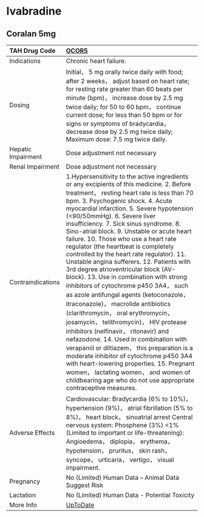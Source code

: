 # Ivabradine

## Coralan 5mg

| TAH Drug Code      | [OCOR5](https://www.tahsda.org.tw/drugs/hissearch.php?drug_code=OCOR5)                                                                                                                                                                                                                                                                                                                                                                                                                                                                                                                                                                                                                                                                                                                                                                                                                                                                                                                                                                                                                                                                                 |
|:-------------------|:-------------------------------------------------------------------------------------------------------------------------------------------------------------------------------------------------------------------------------------------------------------------------------------------------------------------------------------------------------------------------------------------------------------------------------------------------------------------------------------------------------------------------------------------------------------------------------------------------------------------------------------------------------------------------------------------------------------------------------------------------------------------------------------------------------------------------------------------------------------------------------------------------------------------------------------------------------------------------------------------------------------------------------------------------------------------------------------------------------------------------------------------------------|
| Indications        | Chronic heart failure.                                                                                                                                                                                                                                                                                                                                                                                                                                                                                                                                                                                                                                                                                                                                                                                                                                                                                                                                                                                                                                                                                                                                 |
| Dosing             | Initial， 5 mg orally twice daily with food; after 2 weeks， adjust based on heart rate; for resting rate greater than 60 beats per minute (bpm)， increase dose by 2.5 mg twice daily; for 50 to 60 bpm， continue current dose; for less than 50 bpm or for signs or symptoms of bradycardia， decrease dose by 2.5 mg twice daily; Maximum dose: 7.5 mg twice daily.                                                                                                                                                                                                                                                                                                                                                                                                                                                                                                                                                                                                                                                                                                                                                                                |
| Hepatic Impairment | Dose adjustment not necessary                                                                                                                                                                                                                                                                                                                                                                                                                                                                                                                                                                                                                                                                                                                                                                                                                                                                                                                                                                                                                                                                                                                          |
| Renal Impairment   | Dose adjustment not necessary                                                                                                                                                                                                                                                                                                                                                                                                                                                                                                                                                                                                                                                                                                                                                                                                                                                                                                                                                                                                                                                                                                                          |
| Contraindications  | 1.Hypersensitivity to the active ingredients or any excipients of this medicine. 2. Before treatment， resting heart rate is less than 70 bpm. 3. Psychogenic shock. 4. Acute myocardial infarction. 5. Severe hypotension (<90/50mmHg). 6. Severe liver insufficiency. 7. Sick sinus syndrome. 8. Sino-atrial block. 9. Unstable or acute heart failure. 10. Those who use a heart rate regulator (the heartbeat is completely controlled by the heart rate regulator). 11. Unstable angina sufferers. 12. Patients with 3rd degree atrioventricular block (AV-block). 13. Use in combination with strong inhibitors of cytochrome p450 3A4， such as azole antifungal agents (ketoconazole， itraconazole)， macrolide antibiotics (clarithromycin， oral erythromycin， josamycin， telithromycin)， HIV protease inhibitors (nelfinavir， ritonavir) and nefazodone. 14. Used in combination with verapamil or diltiazem， this preparation is a moderate inhibitor of cytochrome p450 3A4 with heart-lowering properties. 15. Pregnant women， lactating women， and women of childbearing age who do not use appropriate contraceptive measures. |
| Adverse Effects    | Cardiovascular: Bradycardia (6% to 10%)， hypertension (9%)， atrial fibrillation (5% to 8%)， heart block， sinoatrial arrest Central nervous system: Phosphene (3%) <1% (Limited to important or life-threatening): Angioedema， diplopia， erythema， hypotension， pruritus， skin rash， syncope， urticaria， vertigo， visual impairment.                                                                                                                                                                                                                                                                                                                                                                                                                                                                                                                                                                                                                                                                                                                                                                                                       |
| Pregnancy          | No (Limited) Human Data – Animal Data Suggest Risk                                                                                                                                                                                                                                                                                                                                                                                                                                                                                                                                                                                                                                                                                                                                                                                                                                                                                                                                                                                                                                                                                                     |
| Lactation          | No (Limited) Human Data - Potential Toxicity                                                                                                                                                                                                                                                                                                                                                                                                                                                                                                                                                                                                                                                                                                                                                                                                                                                                                                                                                                                                                                                                                                           |
| More Info          | [UpToDate](https://www.uptodate.com/contents/ivabradine-drug-information)                                                                                                                                                                                                                                                                                                                                                                                                                                                                                                                                                                                                                                                                                                                                                                                                                                                                                                                                                                                                                                                                              |

